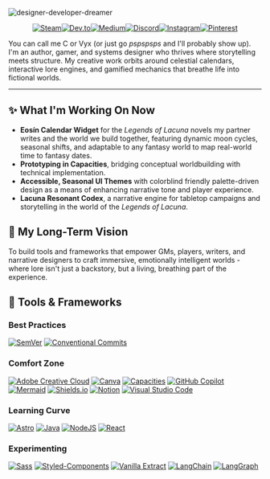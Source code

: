![designer-developer-dreamer](https://github.com/user-attachments/assets/5a9b1c1f-2135-4989-8f07-fb84b3217638)

<div align="center">

[![Steam](https://img.shields.io/badge/-black?style=for-the-badge&logo=steam&logoColor=white)](https://steamcommunity.com/id/sidheandtea/)[![Dev.to](https://img.shields.io/badge/-0a0a0a?style=for-the-badge&logo=dev.to)](https://dev.to/sidheandtea)[![Medium](https://img.shields.io/badge/-12100E?style=for-the-badge&logo=medium&logoColor=white)](https://medium.com/@sidheandtea)[![Discord](https://img.shields.io/badge/-7289da?style=for-the-badge&logo=Discord&logoColor=white)](https://discordapp.com/users/449221147477671973)[![Instagram](https://img.shields.io/badge/-FF0069?style=for-the-badge&logo=instagram&logoColor=white)](https://www.instagram.com/sidheandtea)[![Pinterest](https://img.shields.io/badge/-%23E60023.svg?style=for-the-badge&logo=Pinterest&logoColor=white)](https://www.pinterest.com/sidheandtea/)

</div>

You can call me C or Vyx (or just go *pspspsps* and I'll probably show up). I'm an author, gamer, and systems designer who thrives where storytelling meets structure. My creative work orbits around celestial calendars, interactive lore engines, and gamified mechanics that breathe life into fictional worlds.

***

## ✨ What I'm Working On Now

* **Eosín Calendar Widget** for the *Legends of Lacuna* novels my partner writes and the world we build together, featuring dynamic moon cycles, seasonal shifts, and adaptable to any fantasy world to map real-world time to fantasy dates.
* **Prototyping in Capacities**, bridging conceptual worldbuilding with technical implementation.
* **Accessible, Seasonal UI Themes** with colorblind friendly palette-driven design as a means of enhancing narrative tone and player experience.
* **Lacuna Resonant Codex**, a narrative engine for tabletop campaigns and storytelling in the world of the *Legends of Lacuna*.

## 🔮 My Long-Term Vision

To build tools and frameworks that empower GMs, players, writers, and narrative designers to craft immersive, emotionally intelligent worlds - where lore isn't just a backstory, but a living, breathing part of the experience.

## 📜 Tools & Frameworks

### Best Practices

[![SemVer](https://img.shields.io/badge/SemVer-3F4551?&logo=SemVer&style=for-the-badge)](http://semver.org/) [![Conventional Commits](https://img.shields.io/badge/conventional_commits-fe5196?logo=conventionalcommits&logoColor=white&style=for-the-badge)](https://www.conventionalcommits.org/en/v1.0.0/)

### Comfort Zone

[![Adobe Creative Cloud](https://img.shields.io/badge/Adobe%20Creative%20Cloud-DA1F26.svg?style=for-the-badge&logo=Adobe%20Creative%20Cloud&logoColor=white)](https://www.adobe.com/creativecloud.html?promoid=TKZTL72S&xProduct=&mv=other&mv2=ahome&xProductLocation=) [![Canva](https://img.shields.io/badge/Canva-%2300C4CC.svg?style=for-the-badge&logo=Canva&logoColor=white)](https://www.canva.com) [![Capacities](https://custom-icon-badges.demolab.com/badge/capacities.io-white?logo=capacities-io&style=for-the-badge)](https://capacities.io) [![GitHub Copilot](https://img.shields.io/badge/GitHub%20Copilot-000?logo=githubcopilot&logoColor=fff&style=for-the-badge)](https://github.com/features/copilot) [![Mermaid](https://img.shields.io/badge/Mermaid-ff3670?&logo=Mermaid&logoColor=white&style=for-the-badge)](https://mermaid.js.org/) [![Shields.io](https://img.shields.io/badge/shields.io-black?style=for-the-badge&logo=shields.io)](https://shields.io) [![Notion](https://img.shields.io/badge/Notion-%23000000.svg?style=for-the-badge&logo=notion&logoColor=white)](https://www.notion.so/) [![Visual Studio Code](https://img.shields.io/badge/Visual%20Studio%20Code-0078d7.svg?style=for-the-badge&logo=visual-studio-code&logoColor=white)](https://code.visualstudio.com/)

### Learning Curve

[![Astro](https://img.shields.io/badge/astro-%232C2052.svg?style=for-the-badge&logo=astro&logoColor=white)](https://astro.build/) [![Java](https://img.shields.io/badge/java-black?style=for-the-badge&logo=JavaScript)](https://www.java.com/en/) [![NodeJS](https://img.shields.io/badge/node.js-6DA55F?style=for-the-badge&logo=node.js&logoColor=white)](https://nodejs.org/en) [![React](https://img.shields.io/badge/react-61dafb?style=for-the-badge&logo=react&logoColor=white)](https://react.dev/)

### Experimenting

[![Sass](https://img.shields.io/badge/Sass-cc6699?&logo=Sass&logoColor=white&style=for-the-badge)](https://sass-lang.com/) [![Styled-Components](https://img.shields.io/badge/styled--components-db7093?&logo=styled-components&logoSize=auto&style=for-the-badge&logoColor=white)](https://styled-components.com/) [![Vanilla Extract](https://img.shields.io/badge/vanilla_extract-f786ad?&logo=vanillaextract&logoColor=white&style=for-the-badge)](https://vanilla-extract.style/)
[![LangChain](https://img.shields.io/badge/LangChain-1c3c3c?&logo=LangChain&logoSize=auto&style=for-the-badge)](https://www.langchain.com/) [![LangGraph](https://img.shields.io/badge/LangGraph-1c3c3c?&logo=LangGraph&logoSize=auto&style=for-the-badge)](https://www.langchain.com/langgraph)
